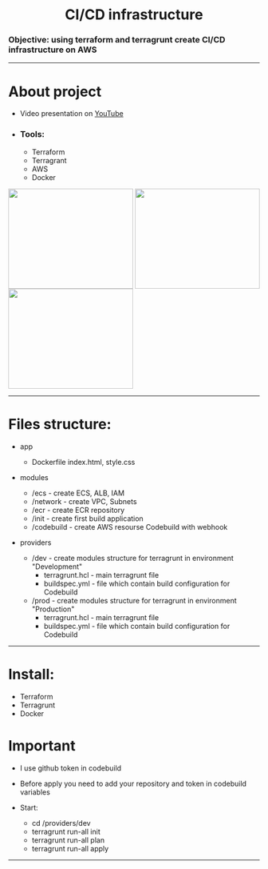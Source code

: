 <h1 align="center"> CI/CD infrastructure</h1>
<h3><b>Objective:</b> using terraform and terragrunt create CI/CD infrastructure on AWS</h3>
<hr>
<h1>About project</h1>

- Video presentation on [YouTube](https://youtu.be/44yNo4tiB7E)

- <h3><b>Tools:</b></h3>

    - Terraform
    - Terragrant
    - AWS
    - Docker

<img align="middle" src="https://www.digiseller.ru/preview/749315/p1_3095929_6f6ca7f8.png" width="250" height="200">    <img align="middle" src="https://s.dou.ua/CACHE/images/img/announces/og-image-8b3e4f7d/8044baf16ab50f3584c67fbb3c52b09a.jpg" width="250" height="200">       <img align="middle" src="https://i1.wp.com/dotsandbrackets.com/wp-content/uploads/2016/09/docker.jpg?fit=524%2C447&ssl=1" width="250" height="200">


<hr>
<h1>Files structure:</h1>

 - app
    - Dockerfile index.html, style.css

- modules
    - /ecs - create ECS, ALB, IAM
    - /network - create VPC, Subnets
    - /ecr - create ECR repository
    - /init - create first build application
    - /codebuild - create AWS resourse Codebuild with webhook
- providers
    - /dev - create modules structure for terragrunt in environment "Development"
        - terragrunt.hcl - main terragrunt file
        - buildspec.yml - file which contain build configuration for Codebuild
    - /prod - create modules structure for terragrunt in environment "Production"
        - terragrunt.hcl - main terragrunt file
        - buildspec.yml - file which contain build configuration for Codebuild
        
<hr>
<h1>Install:</h1>

- Terraform
- Terragrunt
- Docker

<h1>Important</h1>

 - I use github token in codebuild
 - Before apply you need to add your repository and token in codebuild variables
 
- Start: 
    - cd /providers/dev
    - terragrunt run-all init
    - terragrunt run-all plan
    - terragrunt run-all apply
<hr>
